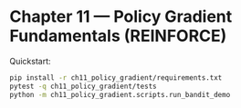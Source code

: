 # Chapter 11 — Policy Gradient Fundamentals (REINFORCE)
Quickstart:
```bash
pip install -r ch11_policy_gradient/requirements.txt
pytest -q ch11_policy_gradient/tests
python -m ch11_policy_gradient.scripts.run_bandit_demo
```

